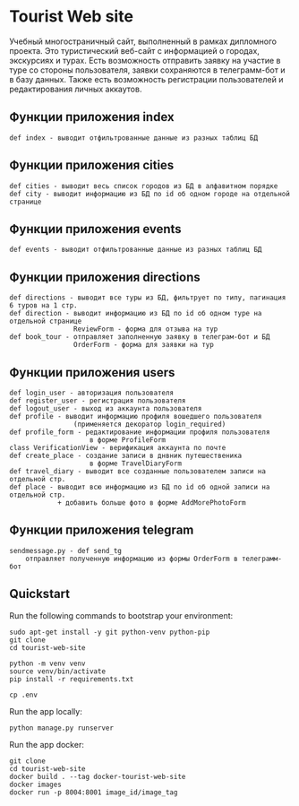 # Tourist Web site

Учебный многостраничный сайт, выполненный в рамках дипломного проекта. Это туристический веб-сайт с информацией о городах, экскурсиях и турах. Есть возможность отправить заявку на участие в туре со стороны пользователя, заявки сохраняются в телеграмм-бот и в базу данных. Также есть возможность регистрации пользователей и редактирования личных аккаутов.

## Функции приложения index

    def index - выводит отфильтрованные данные из разных таблиц БД

## Функции приложения cities

    def cities - выводит весь список городов из БД в алфавитном порядке
    def city - выводит информацию из БД по id об одном городе на отдельной странице 

## Функции приложения events

    def events - выводит отфильтрованные данные из разных таблиц БД

## Функции приложения directions

    def directions - выводит все туры из БД, фильтрует по типу, пагинация 6 туров на 1 стр.
    def direction - выводит информацию из БД по id об одном туре на отдельной странице 
                    ReviewForm - форма для отзыва на тур
    def book_tour - отправляет заполненную заявку в телеграм-бот и БД
                    OrderForm - форма для заявки на тур

## Функции приложения users

    def login_user - авторизация пользователя
    def register_user - регистрация пользователя
    def logout_user - выход из аккаунта пользователя
    def profile - выводит информацию профиля вошедшего пользователя 
                    (применяется декоратор login_required)
    def profile_form - редактирование информации профиля пользователя
                        в форме ProfileForm
    class VerificationView - верификация аккаунта по почте
    def create_place - создание записи в днвник путешественика 
                        в форме TravelDiaryForm
    def travel_diary - выводит все созданные пользователем записи на отдельной стр.
    def place - выводит всю информацию из БД по id об одной записи на отдельной стр.
                + добавить больше фото в форме AddMorePhotoForm

## Функции приложения telegram

    sendmessage.py - def send_tg
        отправляет полученную информацию из формы OrderForm в телеграмм-бот


## Quickstart

Run the following commands to bootstrap your environment:

    sudo apt-get install -y git python-venv python-pip
    git clone 
    cd tourist-web-site

    python -m venv venv
    source venv/bin/activate
    pip install -r requirements.txt

    cp .env

Run the app locally:
    
    python manage.py runserver

Run the app docker:

    git clone 
    cd tourist-web-site
    docker build . --tag docker-tourist-web-site
    docker images
    docker run -p 8004:8001 image_id/image_tag
    